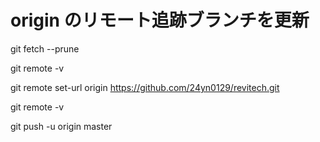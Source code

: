 
# origin のリモート追跡ブランチを更新
git fetch --prune

git remote -v

git remote set-url origin https://github.com/24yn0129/revitech.git

git remote -v

git push -u origin master


